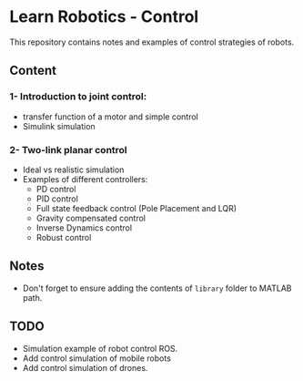 # **Learn Robotics - Control**
This repository contains notes and examples of control strategies of robots.

## **Content**
### 1- Introduction to joint control: 
- transfer function of a motor and simple control
- Simulink simulation
### 2- Two-link planar control
- Ideal vs realistic simulation
- Examples of different controllers:
    - PD control
    - PID control
    - Full state feedback control (Pole Placement and LQR)
    - Gravity compensated control
    - Inverse Dynamics control
    - Robust control


## **Notes**
- Don't forget to ensure adding the contents of `library` folder to MATLAB path. 

## TODO
- Simulation example of robot control ROS.
- Add control simulation of mobile robots
- Add control simulation of drones.

